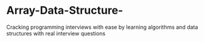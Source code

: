 # Array-Data-Structure-
Cracking programming interviews with ease by learning algorithms and data structures with real interview questions
